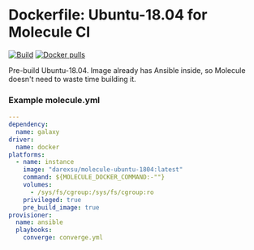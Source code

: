 # Doсkerfile: Ubuntu-18.04 for Molecule CI 

[![Build](https://github.com/darexsu/docker-ubuntu-1804/actions/workflows/build.yml/badge.svg)](https://github.com/darexsu/docker-ubuntu-1804/actions/workflows/build.yml)
[![Docker pulls](https://img.shields.io/docker/pulls/darexsu/molecule-ubuntu-1804.svg?maxAge=2592000)](https://hub.docker.com/r/darexsu/molecule-ubuntu-1804/)

Pre-build Ubuntu-18.04. Image already has Ansible inside, so Molecule doesn't need to waste time building it.

### Example molecule.yml
```yaml
---
dependency:
  name: galaxy
driver:
  name: docker
platforms:
  - name: instance
    image: "darexsu/molecule-ubuntu-1804:latest"
    command: ${MOLECULE_DOCKER_COMMAND:-""}
    volumes:
      - /sys/fs/cgroup:/sys/fs/cgroup:ro
    privileged: true
    pre_build_image: true
provisioner:
  name: ansible
  playbooks:
    converge: converge.yml
```
